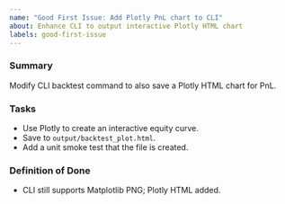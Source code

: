 ```yaml
---
name: "Good First Issue: Add Plotly PnL chart to CLI"
about: Enhance CLI to output interactive Plotly HTML chart
labels: good-first-issue
---
```


### Summary
Modify CLI backtest command to also save a Plotly HTML chart for PnL.

### Tasks
- Use Plotly to create an interactive equity curve.
- Save to `output/backtest_plot.html`.
- Add a unit smoke test that the file is created.

### Definition of Done
- CLI still supports Matplotlib PNG; Plotly HTML added.


